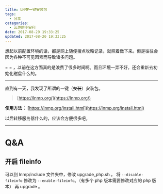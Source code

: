 ```yaml
---
title: LNMP一键安装包
tags:
  - 分享
categories:
  - 云游的小安利
date: 2017-08-20 19:33:25
updated: 2017-08-20 19:33:25
---
```


想起以前配置环境的话，都是网上随便搜点攻略记录，就照着做下来。但是往往会因为各种不可见因素而导致诸多问题。

= = ，以前在这方面真的是浪费了很多时间啊。而且环境一弄不好，还会重新去初始化磁盘什么的。

---

直到有一天，我发现了所谓的一键（~~女装~~）安装包。

> [https://lnmp.org/](https://lnmp.org/)

<!-- more -->

**使用方法：**
[https://lnmp.org/install.html](https://lnmp.org/install.html)

以后转移服务器什么的，应该会方便很多吧。

---

# Q&A

## 开启 fileinfo

可以到 lnmp/include 文件夹中，修改 upgrade_php.sh 。
将 `--disable-fileinfo` 修改为 `--enable-fileinfo`。（有多个 php 版本需要修改对应的 php 版本）
再 upgrade 。
